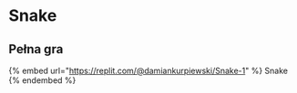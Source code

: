 # Snake

## Pełna gra

{% embed url="https://replit.com/@damiankurpiewski/Snake-1" %}
Snake
{% endembed %}

